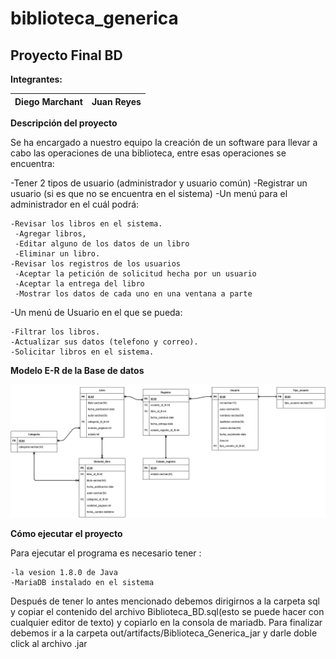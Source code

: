 # biblioteca_generica
## Proyecto Final BD

**Integrantes:** 

Diego Marchant | Juan Reyes
-------------- | -----------

**Descripción del proyecto**

Se ha encargado a nuestro equipo la creación de un software para llevar a cabo las operaciones de una biblioteca,
entre esas operaciones se encuentra:

-Tener 2 tipos de usuario (administrador y usuario común)
-Registrar un usuario (si es que no se encuentra en el sistema)
-Un menú para el administrador en el cuál podrá:

    -Revisar los libros en el sistema.
	 -Agregar libros,
	 -Editar alguno de los datos de un libro
	 -Eliminar un libro.
    -Revisar los registros de los usuarios
	 -Aceptar la petición de solicitud hecha por un usuario
	 -Aceptar la entrega del libro
	 -Mostrar los datos de cada uno en una ventana a parte

-Un menú de Usuario en el que se pueda:

    -Filtrar los libros.
    -Actualizar sus datos (telefono y correo).
    -Solicitar libros en el sistema.

**Modelo E-R de la Base de datos**


![ER](img/BibliotecaER.png)



**Cómo ejecutar el proyecto**

Para ejecutar el programa es necesario tener :

	-la vesion 1.8.0 de Java 
	-MariaDB instalado en el sistema

Después de tener lo antes mencionado debemos dirigirnos a la carpeta sql y copiar el contenido del archivo 
Biblioteca_BD.sql(esto se puede hacer con cualquier editor de texto) y copiarlo en la consola de mariadb.
Para finalizar debemos ir a la carpeta out/artifacts/Biblioteca_Generica_jar y darle doble click al archivo .jar
